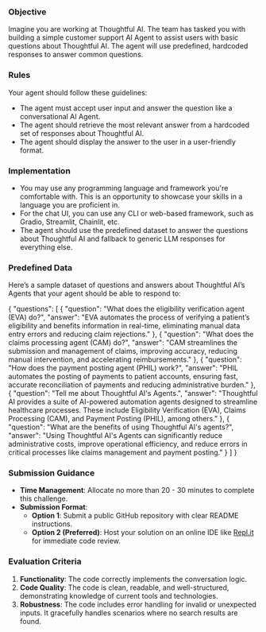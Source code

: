 ### Objective

Imagine you are working at Thoughtful AI. The team has tasked you with building a simple customer support AI Agent to assist users with basic questions about Thoughtful AI. The agent will use predefined, hardcoded responses to answer common questions.

### Rules

Your agent should follow these guidelines:

- The agent must accept user input and answer the question like a conversational AI Agent.
- The agent should retrieve the most relevant answer from a hardcoded set of responses about Thoughtful AI.
- The agent should display the answer to the user in a user-friendly format.

### Implementation

- You may use any programming language and framework you're comfortable with. This is an opportunity to showcase your skills in a language you are proficient in.
- For the chat UI, you can use any CLI or web-based framework, such as Gradio, Streamlit, Chainlit, etc.
- The agent should use the predefined dataset to answer the questions about Thoughtful AI and fallback to generic LLM responses for everything else.

### **Predefined Data**

Here’s a sample dataset of questions and answers about Thoughtful AI’s Agents that your agent should be able to respond to:

{
    "questions": [
        {
            "question": "What does the eligibility verification agent (EVA) do?",
            "answer": "EVA automates the process of verifying a patient’s eligibility and benefits information in real-time, eliminating manual data entry errors and reducing claim rejections."
        },
        {
            "question": "What does the claims processing agent (CAM) do?",
            "answer": "CAM streamlines the submission and management of claims, improving accuracy, reducing manual intervention, and accelerating reimbursements."
        },
        {
            "question": "How does the payment posting agent (PHIL) work?",
            "answer": "PHIL automates the posting of payments to patient accounts, ensuring fast, accurate reconciliation of payments and reducing administrative burden."
        },
        {
            "question": "Tell me about Thoughtful AI's Agents.",
            "answer": "Thoughtful AI provides a suite of AI-powered automation agents designed to streamline healthcare processes. These include Eligibility Verification (EVA), Claims Processing (CAM), and Payment Posting (PHIL), among others."
        },
        {
            "question": "What are the benefits of using Thoughtful AI's agents?",
            "answer": "Using Thoughtful AI's Agents can significantly reduce administrative costs, improve operational efficiency, and reduce errors in critical processes like claims management and payment posting."
        }
    ]
}


### Submission Guidance

- **Time Management**: Allocate no more than 20 - 30 minutes to complete this challenge.
- **Submission Format**:
    - **Option 1**: Submit a public GitHub repository with clear README instructions.
    - **Option 2 (Preferred)**: Host your solution on an online IDE like [Repl.it](http://repl.it/) for immediate code review.

### Evaluation Criteria

1. **Functionality**: The code correctly implements the conversation logic.
2. **Code Quality**: The code is clean, readable, and well-structured, demonstrating knowledge of current tools and technologies.
3. **Robustness**: The code includes error handling for invalid or unexpected inputs. It gracefully handles scenarios where no search results are found.